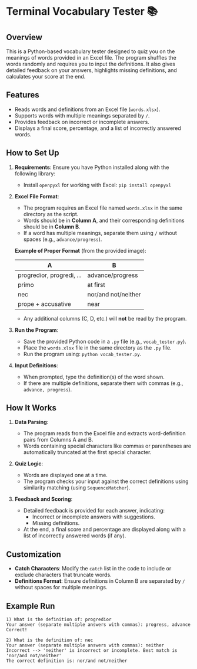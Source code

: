 # Terminal Vocabulary Tester 📚

## Overview
This is a Python-based vocabulary tester designed to quiz you on the meanings of words provided in an Excel file. The program shuffles the words randomly and requires you to input the definitions. It also gives detailed feedback on your answers, highlights missing definitions, and calculates your score at the end.

## Features
- Reads words and definitions from an Excel file (`words.xlsx`).
- Supports words with multiple meanings separated by `/`.
- Provides feedback on incorrect or incomplete answers.
- Displays a final score, percentage, and a list of incorrectly answered words.

## How to Set Up
1. **Requirements**: Ensure you have Python installed along with the following library:
   - Install `openpyxl` for working with Excel: `pip install openpyxl`

2. **Excel File Format**:
   - The program requires an Excel file named `words.xlsx` in the same directory as the script.
   - Words should be in **Column A**, and their corresponding definitions should be in **Column B**.
   - If a word has multiple meanings, separate them using `/` without spaces (e.g., `advance/progress`).

   **Example of Proper Format** (from the provided image):

   | A                          | B                            |
   |----------------------------|------------------------------|
   | progredior, progredi, ...  | advance/progress             |
   | primo                      | at first                     |
   | nec                        | nor/and not/neither          |
   | prope + accusative         | near                         |

   - Any additional columns (C, D, etc.) will **not** be read by the program.

3. **Run the Program**:
   - Save the provided Python code in a `.py` file (e.g., `vocab_tester.py`).
   - Place the `words.xlsx` file in the same directory as the `.py` file.
   - Run the program using: `python vocab_tester.py`.

4. **Input Definitions**:
   - When prompted, type the definition(s) of the word shown.
   - If there are multiple definitions, separate them with commas (e.g., `advance, progress`).

## How It Works
1. **Data Parsing**:
   - The program reads from the Excel file and extracts word-definition pairs from Columns A and B.
   - Words containing special characters like commas or parentheses are automatically truncated at the first special character.

2. **Quiz Logic**:
   - Words are displayed one at a time.
   - The program checks your input against the correct definitions using similarity matching (using `SequenceMatcher`).

3. **Feedback and Scoring**:
   - Detailed feedback is provided for each answer, indicating:
     - Incorrect or incomplete answers with suggestions.
     - Missing definitions.
   - At the end, a final score and percentage are displayed along with a list of incorrectly answered words (if any).

## Customization
- **Catch Characters**: Modify the `catch` list in the code to include or exclude characters that truncate words.
- **Definitions Format**: Ensure definitions in Column B are separated by `/` without spaces for multiple meanings.

## Example Run
```plaintext
1) What is the definition of: progredior
Your answer (separate multiple answers with commas): progress, advance
Correct!

2) What is the definition of: nec
Your answer (separate multiple answers with commas): neither
Incorrect --> 'neither' is incorrect or incomplete. Best match is 'nor/and not/neither'
The correct definition is: nor/and not/neither
